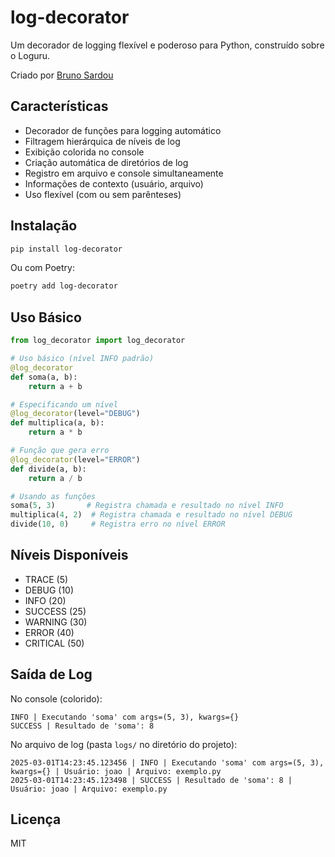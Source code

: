 # log-decorator

Um decorador de logging flexível e poderoso para Python, construído sobre o Loguru.

Criado por [Bruno Sardou](https://github.com/bruno-sardou)

## Características

- Decorador de funções para logging automático
- Filtragem hierárquica de níveis de log
- Exibição colorida no console
- Criação automática de diretórios de log
- Registro em arquivo e console simultaneamente
- Informações de contexto (usuário, arquivo)
- Uso flexível (com ou sem parênteses)

## Instalação

```bash
pip install log-decorator
```

Ou com Poetry:

```bash
poetry add log-decorator
```

## Uso Básico

```python
from log_decorator import log_decorator

# Uso básico (nível INFO padrão)
@log_decorator
def soma(a, b):
    return a + b

# Especificando um nível
@log_decorator(level="DEBUG")
def multiplica(a, b):
    return a * b

# Função que gera erro
@log_decorator(level="ERROR")
def divide(a, b):
    return a / b

# Usando as funções
soma(5, 3)       # Registra chamada e resultado no nível INFO
multiplica(4, 2)  # Registra chamada e resultado no nível DEBUG
divide(10, 0)     # Registra erro no nível ERROR
```

## Níveis Disponíveis

- TRACE (5)
- DEBUG (10)
- INFO (20)
- SUCCESS (25)
- WARNING (30)
- ERROR (40)
- CRITICAL (50)

## Saída de Log

No console (colorido):
```
INFO | Executando 'soma' com args=(5, 3), kwargs={}
SUCCESS | Resultado de 'soma': 8
```

No arquivo de log (pasta `logs/` no diretório do projeto):
```
2025-03-01T14:23:45.123456 | INFO | Executando 'soma' com args=(5, 3), kwargs={} | Usuário: joao | Arquivo: exemplo.py
2025-03-01T14:23:45.123498 | SUCCESS | Resultado de 'soma': 8 | Usuário: joao | Arquivo: exemplo.py
```

## Licença

MIT